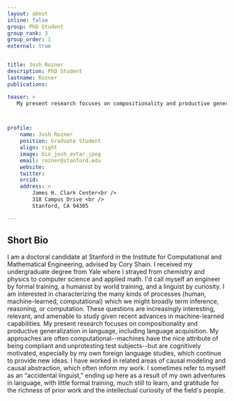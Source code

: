 ```yaml
---
layout: about
inline: false
group: PhD Student
group_rank: 3
group_order: 1
external: true


title: Josh Rozner
description: PhD Student
lastname: Rozner
publications: 

teaser: >
   My present research focuses on compositionality and productive generalization in language, including language acquisition.



profile:
    name: Josh Rozner
    position: Graduate Student
    align: right
    image: bio_josh_avtar.jpeg
    email: rozner@stanford.edu
    website: 
    twitter: 
    orcid: 
    address: >
        James H. Clark Center<br />
        318 Campus Drive <br />
        Stanford, CA 94305

---
```


## Short Bio
I am a doctoral candidate at Stanford in the Institute for Computational and Mathematical Engineering, advised by Cory Shain. I received my undergraduate degree from Yale where I strayed from chemistry and physics to computer science and applied math. I'd call myself an engineer by formal training, a humanist by world training, and a linguist by curiosity.
I am interested in characterizing the many kinds of processes (human, machine-learned, computational) which we might broadly term inference, reasoning, or computation. These questions are increasingly interesting, relevant, and amenable to study given recent advances in machine-learned capabilities. My present research focuses on compositionality and productive generalization in language, including language acquisition.
My approaches are often computational--machines have the nice attribute of being compliant and unprotesting test subjects--but are cognitively motivated, especially by my own foreign language studies, which continue to provide new ideas. I have worked in related areas of causal modeling and causal abstraction, which often inform my work. I sometimes refer to myself as an "accidental linguist," ending up here as a result of my own adventures in language, with little formal training, much still to learn, and gratitude for the richness of prior work and the intellectual curiosity of the field's people.
